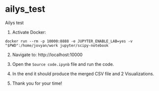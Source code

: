 # ailys_test
Ailys test 

1. Activate Docker:
```
docker run --rm -p 10000:8888 -e JUPYTER_ENABLE_LAB=yes -v "$PWD":/home/jovyan/work jupyter/scipy-notebook
```

2. Navigate to: 
http://localhost:10000

3. Open the `Source code.ipynb` file and run the code.
4. In the end it should produce the merged CSV file and 2 Visualizations. 
5. Thank you for your time!
